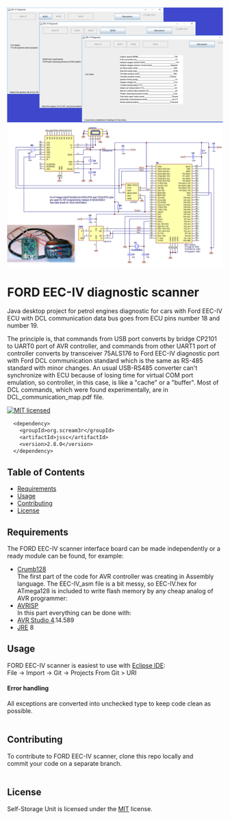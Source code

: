 ![Alt text](Ford_EEC-IV_scanner_app.png)
![Alt text](Ford_EEC-IV_scanner.png)

FORD EEC-IV diagnostic scanner
==============================
Java desktop project for petrol engines diagnostic for cars with
Ford EEC-IV ECU with DCL communication data bus goes from ECU pins number 18 and number 19.

The principle is, that commands from USB port converts by bridge CP2101 to UART0 port of AVR controller, and commands from other UART1 port of controller converts by transceiver 75ALS176 to Ford EEC-IV diagnostic port with Ford DCL communication standard which is the same as RS-485 standard with minor changes.
An usual USB-RS485 converter can't synchronize with ECU because of losing time for virtual COM port emulation, so controller, in this case, is like a "cache" or a "buffer". Most of DCL commands, which were found experimentally, are in DCL_communication_map.pdf file.
 
[![MIT licensed](https://img.shields.io/badge/license-MIT-blue.svg)](https://github.com/babroval/ford-eec-iv-scanner/blob/master/LICENSE)
```
  <dependency>
    <groupId>org.scream3r</groupId>
    <artifactId>jssc</artifactId>
    <version>2.8.0</version>
  </dependency>
```
Table of Contents
-----------------
  * [Requirements](#requirements)
  * [Usage](#usage)
  * [Contributing](#contributing)
  * [License](#license)  

Requirements
------------
  The FORD EEC-IV scanner interface board can be made independently or a ready module can be found, for example:
  * [Crumb128][crumb128]
  <br/>The first part of the code for AVR controller was creating in Assembly language. The EEC-IV_asm file is a bit messy, so EEC-IV.hex for ATmega128 is included to write flash memory by any cheap analog of AVR programmer:
  * [AVRISP][avrisp]
  <br/>In this part everything can be done with:
  * [AVR Studio 4][avr].14.589
  * [JRE][jre] 8


Usage
-----
FORD EEC-IV scanner is easiest to use with [Eclipse IDE][eclipse]:  
File -> Import -> Git -> Projects From Git > URI

#### Error handling
All exceptions are converted into unchecked type to
keep code clean as possible.
<br/>
<br/>

Contributing
------------
To contribute to FORD EEC-IV scanner, clone this repo locally and  
commit your code on a separate branch.
<br/>
<br/>

License
-------
Self-Storage Unit is licensed under the [MIT][mit] license.  

[avrisp]: https://www.microchip.com/developmenttools/ProductDetails/atavrisp2
[crumb128]: https://www.chip45.com
[avr]: http://www.microchip.com/mplab/avr-support/avr-and-sam-downloads-archive
[jre]: http://www.oracle.com/technetwork/java/javase/downloads/
[eclipse]: https://www.eclipse.org/downloads/
[mit]: https://github.com/babroval/ford-eec-iv-scanner/blob/master/LICENSE/

